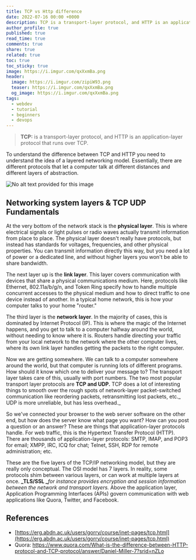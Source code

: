 ```yaml
---
title: TCP vs Http difference
date: 2022-07-16 00:00 +0000
description: TCP is a transport-layer protocol, and HTTP is an application-layer protocol that runs over TCP
author_profile: true
published: true
read_time: true
comments: true
share: true
related: true
toc: true
toc_sticky: true
image: https://i.imgur.com/qxXxmBa.png
header:
  image: https://i.imgur.com/zipiW93.png
  teaser: https://i.imgur.com/qxXxmBa.png
  og_image: https://i.imgur.com/qxXxmBa.png
tags:
  - webdev
  - tutorial
  - beginners
  - devops
---
```


> **TCP:** is a transport-layer protocol, and HTTP is an application-layer protocol that runs over TCP.

To understand the difference between TCP and HTTP you need to understand the idea of a layered networking model. Essentially, there are different protocols that let a computer talk at different distances and different layers of abstraction.

![No alt text provided for this image](https://media-exp1.licdn.com/dms/image/C5612AQFidHOoxBXcxQ/article-inline_image-shrink_1000_1488/0/1629980753836?e=1635379200&v=beta&t=ejscPivqV22eHtkynxLjj1NrEolsm3GA0HjLji4ZjNw)

## Networking system layers & TCP UDP Fundamentals

At the very bottom of the network stack is the **physical layer**. This is where electrical signals or light pulses or radio waves actually transmit information from place to place. The physical layer doesn't really have protocols, but instead has standards for voltages, frequencies, and other physical properties. You can transmit information directly this way, but you need a lot of power or a dedicated line, and without higher layers you won't be able to share bandwidth.

The next layer up is the **link layer**. This layer covers communication with devices that share a physical communications medium. Here, protocols like Ethernet, 802.11a/b/g/n, and Token Ring specify how to handle multiple concurrent accesses to the physical medium and how to direct traffic to one device instead of another. In a typical home network, this is how your computer talks to your home "router."

The third layer is the **network layer**. In the majority of cases, this is dominated by Internet Protocol (IP). This is where the magic of the Internet happens, and you get to talk to a computer halfway around the world, without needing to know where it is. Routers handle directing your traffic from your local network to the network where the other computer lives, where its own link layer handles getting the packets to the right computer.

Now we are getting somewhere. We can talk to a computer somewhere around the world, but that computer is running lots of different programs. How should it know which one to deliver your message to? The transport layer takes care of this, usually with port numbers. The two most popular transport layer protocols are **TCP and UDP.** TCP does a lot of interesting things to smooth over the rough spots of network-layer packet-switched communication like reordering packets, retransmitting lost packets, etc._ UDP is more unreliable, but has less overhead._

So we've connected your browser to the web server software on the other end, but how does the server know what page you want? How can you post a question or an answer? These are things that application-layer protocols handle. For web traffic, this is the Hypertext Transfer Protocol (HTTP). There are thousands of application-layer protocols: SMTP, IMAP, and POP3 for email; XMPP, IRC, ICQ for chat; Telnet, SSH, RDP for remote administration; etc.

These are the five layers of the TCP/IP networking model, but they are really only conceptual. The OSI model has 7 layers. In reality, some protocols shim between various layers, or can work at multiple layers at once. **_TLS/SSL _**_for instance provides encryption and session information between the network and transport layers._ Above the application layer, Application Programming Interfaces (APIs) govern communication with web applications like Quora, Twitter, and Facebook.

## References

- [https://erg.abdn.ac.uk/users/gorry/course/inet-pages/tcp.html](https://erg.abdn.ac.uk/users/gorry/course/inet-pages/tcp.html)
- Quora: https://www.quora.com/What-is-the-difference-between-HTTP-protocol-and-TCP-protocol/answer/Daniel-Miller-7?srid=nZLo
